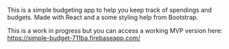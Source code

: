 This is a simple budgeting app to help you keep track of spendings and budgets. Made with React and a some styling help from Bootstrap. 

This is a work in progress but you can access a working MVP version here:
https://simple-budget-711ba.firebaseapp.com/
